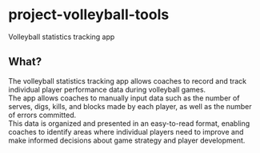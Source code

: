 # project-volleyball-tools
Volleyball statistics tracking app

## What?
The volleyball statistics tracking app allows coaches to record and track individual player performance data during volleyball games. <br/>
The app allows coaches to manually input data such as the number of serves, digs, kills, and blocks made by each player, as well as the number of errors committed. <br/>
This data is organized and presented in an easy-to-read format, enabling coaches to identify areas where individual players need to improve and make informed decisions about game strategy and player development.

